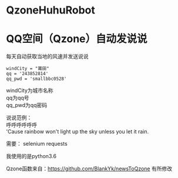 # QzoneHuhuRobot  
# QQ空间（Qzone）自动发说说  
每天自动获取当地的风速并发送说说  
  
    windCity = "莆田"  
    qq = '243852814'  
    qq_pwd = 'smallbbc0528'  
windCity为城市名称  
qq为qq号  
qq_pwd为qq密码  
  
说说范例：  
呼呼呼呼呼呼  
'Cause rainbow won't light up the sky unless you let it rain.  

需要：
selenium
requests

我使用的是python3.6

Qzone函数来自：<https://github.com/BlankYk/newsToQzone> 有所修改

